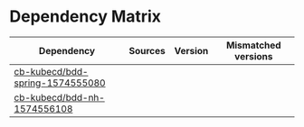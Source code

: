 # Dependency Matrix

Dependency | Sources | Version | Mismatched versions
---------- | ------- | ------- | -------------------
[cb-kubecd/bdd-spring-1574555080](https://github.com/cb-kubecd/bdd-spring-1574555080.git) |  | []() | 
[cb-kubecd/bdd-nh-1574556108](https://github.com/cb-kubecd/bdd-nh-1574556108.git) |  | []() | 
